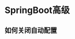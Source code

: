 

# SpringBoot高级  

## 如何关闭自动配置  
<!-- 

https://www.jb51.net/article/222489.htm
http://www.zzvips.com/article/215505.html
-->
